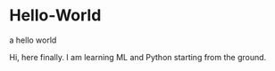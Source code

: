 # Hello-World
a hello world 

Hi, here finally. I am learning ML and Python starting from the ground.
